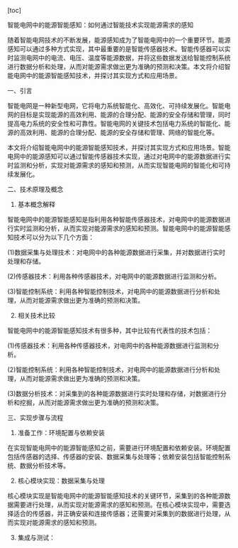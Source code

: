 
[toc]                    
                
                
智能电网中的能源智能感知：如何通过智能技术实现能源需求的感知

随着智能电网技术的不断发展，能源感知成为了智能电网中的一个重要环节。能源感知可以通过多种方式实现，其中最重要的是智能传感器技术。智能传感器可以实时监测电网中的电流、电压、温度等能源数据，并将这些数据发送给智能控制系统进行数据分析和处理，从而对能源需求做出更为准确的预测和决策。本文将介绍智能电网中的能源智能感知技术，并探讨其实现方式和应用场景。

一、引言

智能电网是一种新型电网，它将电力系统智能化、高效化、可持续发展化。智能电网的目标是实现能源的高效利用、能源的合理分配、能源的安全存储和管理，同时提高电力系统的安全性和可靠性。智能电网的关键技术包括电力系统的智能化、能源的高效利用、能源的合理分配、能源的安全存储和管理、网络的智能化等。

本文将介绍智能电网中的能源智能感知技术，并探讨其实现方式和应用场景。智能电网中的能源感知可以通过智能传感器技术实现，通过对电网中的能源数据进行实时监测和分析，实现对能源需求的感知和预测，从而实现智能电网的智能化和可持续发展化。

二、技术原理及概念

1. 基本概念解释

智能电网中的能源智能感知是指利用各种智能传感器技术，对电网中的能源数据进行实时监测和分析，从而实现对能源需求的感知和预测。智能电网中的能源智能感知技术可以分为以下几个方面：

(1)数据采集与处理技术：对电网中的各种能源数据进行采集，并对数据进行实时处理和存储。

(2)传感器技术：利用各种传感器技术，对电网中的能源数据进行监测和分析。

(3)智能控制系统：利用各种智能控制技术，对电网中的能源数据进行分析和处理，从而对能源需求做出更为准确的预测和决策。

2. 相关技术比较

智能电网中的能源智能感知技术有很多种，其中比较有代表性的技术包括：

(1)传感器技术：利用各种传感器技术，对电网中的各种能源数据进行监测和分析。

(2)智能控制系统：利用各种智能控制技术，对电网中的能源数据进行分析和处理，从而对能源需求做出更为准确的预测和决策。

(3)数据分析技术：对采集到的各种能源数据进行实时处理和存储，对数据进行分析和挖掘，从而对能源需求做出更为准确的预测和决策。

三、实现步骤与流程

1. 准备工作：环境配置与依赖安装

在实现智能电网中的能源智能感知之前，需要进行环境配置和依赖安装。环境配置包括传感器的选择、传感器的安装、数据采集与处理等；依赖安装包括智能控制系统、数据分析技术等。

2. 核心模块实现：数据采集与处理

核心模块实现是智能电网中的能源智能感知技术的关键环节，采集到的各种能源数据需要进行处理，从而实现对能源需求的感知和预测。在核心模块实现中，需要选择适合的传感器，并正确安装和连接传感器；还需要对采集到的数据进行处理，从而实现对能源需求的感知和预测。

3. 集成与测试：

